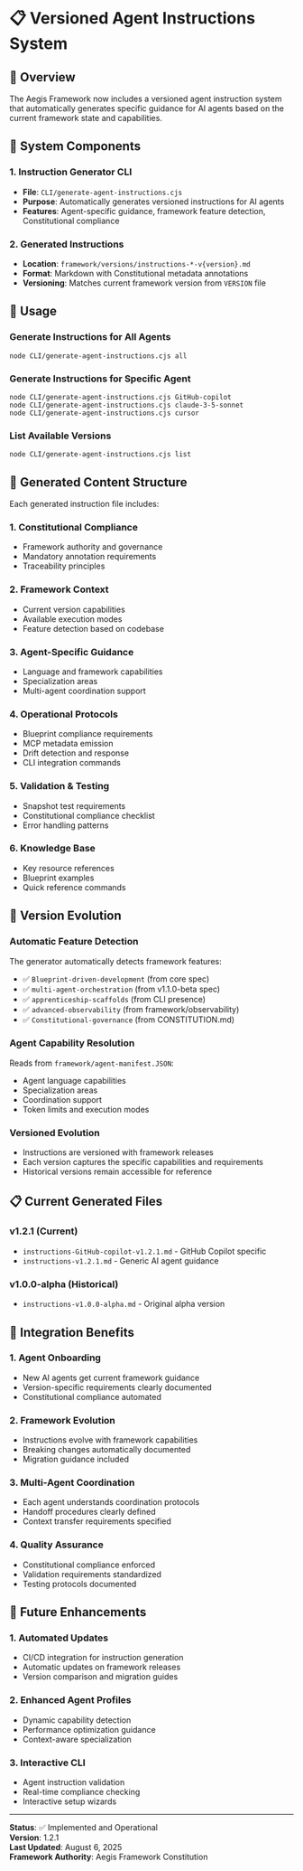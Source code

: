 <!--
@aegisFrameworkVersion: 2.4.0
@intent: Documentation for versioned agent instruction system
@context: Auto-generated instructions for AI agents based on framework state
-->

# 📋 Versioned Agent Instructions System

## 🎯 Overview

The Aegis Framework now includes a versioned agent instruction system that automatically generates specific guidance for
AI agents based on the current framework state and capabilities.

## 🔧 System Components

### 1. Instruction Generator CLI

- **File**: `CLI/generate-agent-instructions.cjs`
- **Purpose**: Automatically generates versioned instructions for AI agents
- **Features**: Agent-specific guidance, framework feature detection, Constitutional compliance

### 2. Generated Instructions

- **Location**: `framework/versions/instructions-*-v{version}.md`
- **Format**: Markdown with Constitutional metadata annotations
- **Versioning**: Matches current framework version from `VERSION` file

## 🚀 Usage

### Generate Instructions for All Agents

```
node CLI/generate-agent-instructions.cjs all
```

### Generate Instructions for Specific Agent

```
node CLI/generate-agent-instructions.cjs GitHub-copilot
node CLI/generate-agent-instructions.cjs claude-3-5-sonnet
node CLI/generate-agent-instructions.cjs cursor
```

### List Available Versions

```
node CLI/generate-agent-instructions.cjs list
```

## 📄 Generated Content Structure

Each generated instruction file includes:

### 1. Constitutional Compliance

- Framework authority and governance
- Mandatory annotation requirements
- Traceability principles

### 2. Framework Context

- Current version capabilities
- Available execution modes
- Feature detection based on codebase

### 3. Agent-Specific Guidance

- Language and framework capabilities
- Specialization areas
- Multi-agent coordination support

### 4. Operational Protocols

- Blueprint compliance requirements
- MCP metadata emission
- Drift detection and response
- CLI integration commands

### 5. Validation & Testing

- Snapshot test requirements
- Constitutional compliance checklist
- Error handling patterns

### 6. Knowledge Base

- Key resource references
- Blueprint examples
- Quick reference commands

## 🔄 Version Evolution

### Automatic Feature Detection

The generator automatically detects framework features:

- ✅ `Blueprint-driven-development` (from core spec)
- ✅ `multi-agent-orchestration` (from v1.1.0-beta spec)
- ✅ `apprenticeship-scaffolds` (from CLI presence)
- ✅ `advanced-observability` (from framework/observability)
- ✅ `Constitutional-governance` (from CONSTITUTION.md)

### Agent Capability Resolution

Reads from `framework/agent-manifest.JSON`:

- Agent language capabilities
- Specialization areas
- Coordination support
- Token limits and execution modes

### Versioned Evolution

- Instructions are versioned with framework releases
- Each version captures the specific capabilities and requirements
- Historical versions remain accessible for reference

## 📋 Current Generated Files

### v1.2.1 (Current)

- `instructions-GitHub-copilot-v1.2.1.md` - GitHub Copilot specific
- `instructions-v1.2.1.md` - Generic AI agent guidance

### v1.0.0-alpha (Historical)

- `instructions-v1.0.0-alpha.md` - Original alpha version

## 🎯 Integration Benefits

### 1. Agent Onboarding

- New AI agents get current framework guidance
- Version-specific requirements clearly documented
- Constitutional compliance automated

### 2. Framework Evolution

- Instructions evolve with framework capabilities
- Breaking changes automatically documented
- Migration guidance included

### 3. Multi-Agent Coordination

- Each agent understands coordination protocols
- Handoff procedures clearly defined
- Context transfer requirements specified

### 4. Quality Assurance

- Constitutional compliance enforced
- Validation requirements standardized
- Testing protocols documented

## 🔮 Future Enhancements

### 1. Automated Updates

- CI/CD integration for instruction generation
- Automatic updates on framework releases
- Version comparison and migration guides

### 2. Enhanced Agent Profiles

- Dynamic capability detection
- Performance optimization guidance
- Context-aware specialization

### 3. Interactive CLI

- Agent instruction validation
- Real-time compliance checking
- Interactive setup wizards

---

**Status**: ✅ Implemented and Operational  
**Version**: 1.2.1  
**Last Updated**: August 6, 2025  
**Framework Authority**: Aegis Framework Constitution
